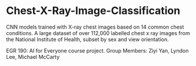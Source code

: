 # Chest-X-Ray-Image-Classification

CNN models trained with X-ray chest images based on 14 common chest conditions. A large dataset of over 112,000 labelled chest x ray images from the National Institute of Health, subset by sex and view orientation.

EGR 190: AI for Everyone course project.
Group Members: Ziyi Yan, Lyndon Lee, Michael McCarty
